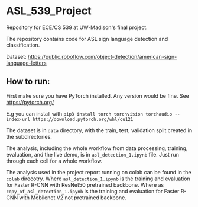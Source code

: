 # ASL_539_Project

Repository for ECE/CS 539 at UW-Madison's final project.

The repository contains code for ASL sign language detection and classification. 

Dataset: https://public.roboflow.com/object-detection/american-sign-language-letters

## How to run:

First make sure you have PyTorch installed. Any version would be fine. See https://pytorch.org/

E.g you can install with `pip3 install torch torchvision torchaudio --index-url https://download.pytorch.org/whl/cu121 `

The dataset is in `data` directory, with the train, test, validation split created in the subdirectories.

The analysis, including the whole workflow from data processing, training, evaluation, and the live demo, is in `asl_detection_1.ipynb` file. Just run through each cell for a whole workflow.

The analysis used in the project report running on colab can be found in the `colab` direcotry. Where `asl_detection_1.ipynb` is the training and evaluation for Faster R-CNN with ResNet50 pretrained backbone. Where as `copy_of_asl_detection_1.ipynb` is the training and evaluation for Faster R-CNN with Mobilenet V2 not pretrained backbone.
